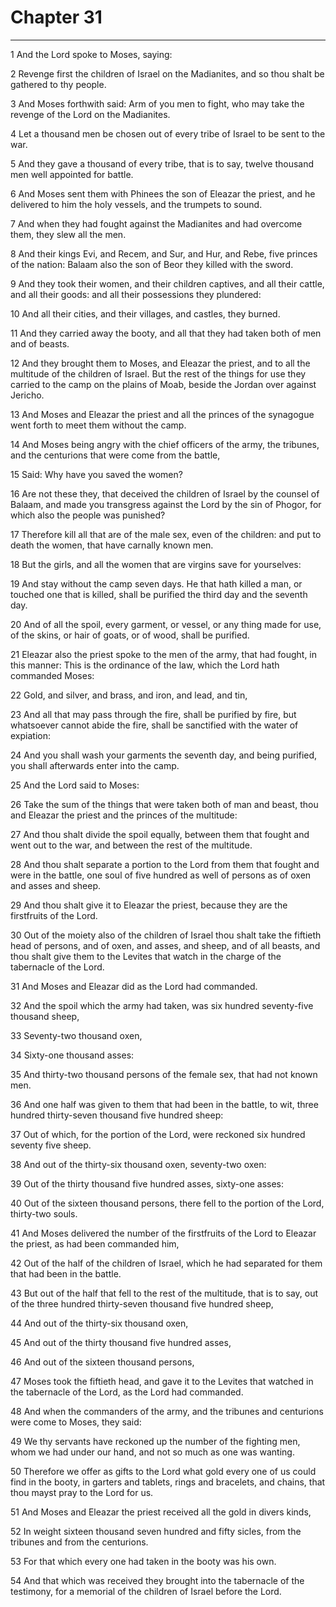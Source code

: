 # Chapter 31

***

1 And the Lord spoke to Moses, saying:

2 Revenge first the children of Israel on the Madianites, and so thou shalt be gathered to thy people.

3 And Moses forthwith said: Arm of you men to fight, who may take the revenge of the Lord on the Madianites.

4 Let a thousand men be chosen out of every tribe of Israel to be sent to the war.

5 And they gave a thousand of every tribe, that is to say, twelve thousand men well appointed for battle.

6 And Moses sent them with Phinees the son of Eleazar the priest, and he delivered to him the holy vessels, and the trumpets to sound.

7 And when they had fought against the Madianites and had overcome them, they slew all the men.

8 And their kings Evi, and Recem, and Sur, and Hur, and Rebe, five princes of the nation: Balaam also the son of Beor they killed with the sword.

9 And they took their women, and their children captives, and all their cattle, and all their goods: and all their possessions they plundered:

10 And all their cities, and their villages, and castles, they burned.

11 And they carried away the booty, and all that they had taken both of men and of beasts.

12 And they brought them to Moses, and Eleazar the priest, and to all the multitude of the children of Israel. But the rest of the things for use they carried to the camp on the plains of Moab, beside the Jordan over against Jericho.

13 And Moses and Eleazar the priest and all the princes of the synagogue went forth to meet them without the camp.

14 And Moses being angry with the chief officers of the army, the tribunes, and the centurions that were come from the battle,

15 Said: Why have you saved the women?

16 Are not these they, that deceived the children of Israel by the counsel of Balaam, and made you transgress against the Lord by the sin of Phogor, for which also the people was punished?

17 Therefore kill all that are of the male sex, even of the children: and put to death the women, that have carnally known men.

18 But the girls, and all the women that are virgins save for yourselves:

19 And stay without the camp seven days. He that hath killed a man, or touched one that is killed, shall be purified the third day and the seventh day.

20 And of all the spoil, every garment, or vessel, or any thing made for use, of the skins, or hair of goats, or of wood, shall be purified.

21 Eleazar also the priest spoke to the men of the army, that had fought, in this manner: This is the ordinance of the law, which the Lord hath commanded Moses:

22 Gold, and silver, and brass, and iron, and lead, and tin,

23 And all that may pass through the fire, shall be purified by fire, but whatsoever cannot abide the fire, shall be sanctified with the water of expiation:

24 And you shall wash your garments the seventh day, and being purified, you shall afterwards enter into the camp.

25 And the Lord said to Moses:

26 Take the sum of the things that were taken both of man and beast, thou and Eleazar the priest and the princes of the multitude:

27 And thou shalt divide the spoil equally, between them that fought and went out to the war, and between the rest of the multitude.

28 And thou shalt separate a portion to the Lord from them that fought and were in the battle, one soul of five hundred as well of persons as of oxen and asses and sheep.

29 And thou shalt give it to Eleazar the priest, because they are the firstfruits of the Lord.

30 Out of the moiety also of the children of Israel thou shalt take the fiftieth head of persons, and of oxen, and asses, and sheep, and of all beasts, and thou shalt give them to the Levites that watch in the charge of the tabernacle of the Lord.

31 And Moses and Eleazar did as the Lord had commanded.

32 And the spoil which the army had taken, was six hundred seventy-five thousand sheep,

33 Seventy-two thousand oxen,

34 Sixty-one thousand asses:

35 And thirty-two thousand persons of the female sex, that had not known men.

36 And one half was given to them that had been in the battle, to wit, three hundred thirty-seven thousand five hundred sheep:

37 Out of which, for the portion of the Lord, were reckoned six hundred seventy five sheep.

38 And out of the thirty-six thousand oxen, seventy-two oxen:

39 Out of the thirty thousand five hundred asses, sixty-one asses:

40 Out of the sixteen thousand persons, there fell to the portion of the Lord, thirty-two souls.

41 And Moses delivered the number of the firstfruits of the Lord to Eleazar the priest, as had been commanded him,

42 Out of the half of the children of Israel, which he had separated for them that had been in the battle.

43 But out of the half that fell to the rest of the multitude, that is to say, out of the three hundred thirty-seven thousand five hundred sheep,

44 And out of the thirty-six thousand oxen,

45 And out of the thirty thousand five hundred asses,

46 And out of the sixteen thousand persons,

47 Moses took the fiftieth head, and gave it to the Levites that watched in the tabernacle of the Lord, as the Lord had commanded.

48 And when the commanders of the army, and the tribunes and centurions were come to Moses, they said:

49 We thy servants have reckoned up the number of the fighting men, whom we had under our hand, and not so much as one was wanting.

50 Therefore we offer as gifts to the Lord what gold every one of us could find in the booty, in garters and tablets, rings and bracelets, and chains, that thou mayst pray to the Lord for us.

51 And Moses and Eleazar the priest received all the gold in divers kinds,

52 In weight sixteen thousand seven hundred and fifty sicles, from the tribunes and from the centurions.

53 For that which every one had taken in the booty was his own.

54 And that which was received they brought into the tabernacle of the testimony, for a memorial of the children of Israel before the Lord.

